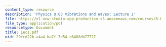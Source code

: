 ```yaml
---
content_type: resource
description: 'Physics 8.03 Vibrations and Waves: Lecture 1'
file: https://ol-ocw-studio-app-production.s3.amazonaws.com/courses/8-03-physics-iii-spring-2003/29fcd22ba4a4ba7f7d54e6488db77727_Lec1.pdf
file_type: application/pdf
resourcetype: Document
title: Lec1.pdf
uid: 29fcd22b-a4a4-ba7f-7d54-e6488db77727
---
```

